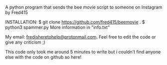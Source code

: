 A python program that sends the bee movie script to someone on Instagram by Fred415



INSTALLATION:
$ git clone https://github.com/fred415/beemovie . $ python3 spammer.py
More information in "info.txt"


My email: fredisheretohelp@protonmail.com. Feel free to edit the code or give any criticism ;)

This code only took me around 5 minutes to write but i couldn't find anyone else with the code on github so here!
